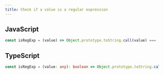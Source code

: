 ```yaml
---
title: Check if a value is a regular expression
---
```


## JavaScript
```js
const isRegExp = (value) => Object.prototype.toString.call(value) === '[object RegExp]'
```

## TypeScript
```ts
const isRegExp = (value: any): boolean => Object.prototype.toString.call(value) === '[object RegExp]'
```
